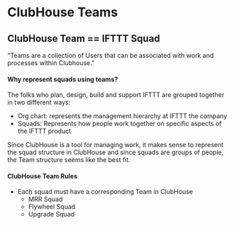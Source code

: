 # ClubHouse Teams

## ClubHouse Team == IFTTT Squad

“Teams are a collection of Users that can be associated with work and processes within Clubhouse.”

#### Why represent squads using teams?

The folks who plan, design, build and support IFTTT are grouped together in two different ways:

* Org chart: represents the management hierarchy at IFTTT the company
* Squads: Represents how people work together on specific aspects of the IFTTT product

Since ClubHouse is a tool for managing work, it makes sense to represent the squad structure in ClubHouse and since squads are groups of people, the Team structure seems like the best fit.

#### ClubHouse Team Rules

* Each squad must have a corresponding Team in ClubHouse
  * MRR Squad
  * Flywheel Squad
  * Upgrade Squad

